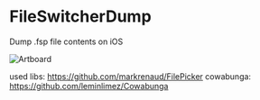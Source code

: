 # FileSwitcherDump
Dump .fsp file contents on iOS

![Artboard](https://user-images.githubusercontent.com/52459150/221379702-4dbc913c-e47c-4313-a4c0-58dedcb3707e.png)

used libs: https://github.com/markrenaud/FilePicker
cowabunga: https://github.com/leminlimez/Cowabunga
